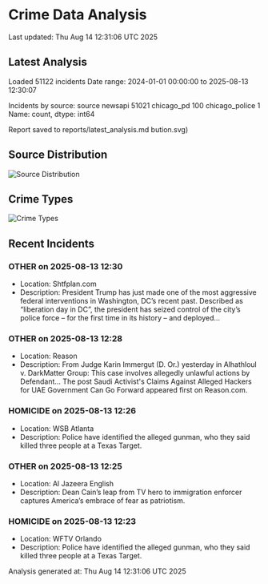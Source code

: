 # Crime Data Analysis
Last updated: Thu Aug 14 12:31:06 UTC 2025

## Latest Analysis

Loaded 51122 incidents
Date range: 2024-01-01 00:00:00 to 2025-08-13 12:30:07

Incidents by source:
source
newsapi           51021
chicago_pd          100
chicago_police        1
Name: count, dtype: int64

Report saved to reports/latest_analysis.md
bution.svg)

## Source Distribution
![Source Distribution](images/source_distribution.svg)

## Crime Types
![Crime Types](images/crime_types.svg)

## Recent Incidents

### OTHER on 2025-08-13 12:30
- Location: Shtfplan.com
- Description: President Trump has just made one of the most aggressive federal interventions in Washington, DC’s recent past. Described as “liberation day in DC”, the president has seized control of the city’s police force – for the first time in its history – and deployed…


### OTHER on 2025-08-13 12:28
- Location: Reason
- Description: From Judge Karin Immergut (D. Or.) yesterday in Alhathloul v. DarkMatter Group: This case involves allegedly unlawful actions by Defendant…
The post Saudi Activist's Claims Against Alleged Hackers for UAE Government Can Go Forward appeared first on Reason.com.


### HOMICIDE on 2025-08-13 12:26
- Location: WSB Atlanta
- Description: Police have identified the alleged gunman, who they said killed three people at a Texas Target.


### OTHER on 2025-08-13 12:25
- Location: Al Jazeera English
- Description: Dean Cain’s leap from TV hero to immigration enforcer captures America’s embrace of fear as patriotism.


### HOMICIDE on 2025-08-13 12:23
- Location: WFTV Orlando
- Description: Police have identified the alleged gunman, who they said killed three people at a Texas Target.

Analysis generated at: Thu Aug 14 12:31:06 UTC 2025

